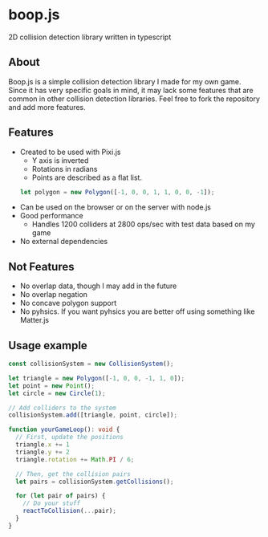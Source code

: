 # boop.js
2D collision detection library written in typescript

## About
Boop.js is a simple collision detection library I made for my own game.
Since it has very specific goals in mind, it may lack some features that are common in other collision detection libraries.
Feel free to fork the repository and add more features.

## Features
- Created to be used with Pixi.js
  - Y axis is inverted
  - Rotations in radians
  - Points are described as a flat list.
  ```typescript
  let polygon = new Polygon([-1, 0, 0, 1, 1, 0, 0, -1]);
  ```
- Can be used on the browser or on the server with node.js
- Good performance
  - Handles 1200 colliders at 2800 ops/sec with test data based on my game
- No external dependencies
  
## Not Features
- No overlap data, though I may add in the future
- No overlap negation
- No concave polygon support
- No pyhsics. If you want pyhsics you are better off using something like Matter.js

## Usage example
```typescript
const collisionSystem = new CollisionSystem();

let triangle = new Polygon([-1, 0, 0, -1, 1, 0]);
let point = new Point();
let circle = new Circle(1);

// Add colliders to the system
collisionSystem.add([triangle, point, circle]);

function yourGameLoop(): void {
  // First, update the positions
  triangle.x += 1
  triangle.y += 2
  triangle.rotation += Math.PI / 6;

  // Then, get the collision pairs
  let pairs = collisionSystem.getCollisions();

  for (let pair of pairs) {
    // Do your stuff
    reactToCollision(...pair);
  }
}
```
